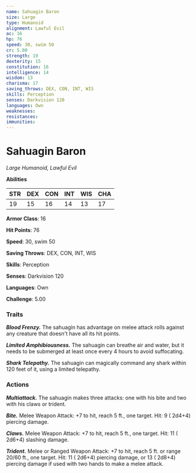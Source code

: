 ```yaml
---
name: Sahuagin Baron
size: Large
type: Humanoid
alignment: Lawful Evil
ac: 16
hp: 76
speed: 30, swim 50
cr: 5.00
strength: 19
dexterity: 15
constitution: 16
intelligence: 14
wisdom: 13
charisma: 17
saving_throws: DEX, CON, INT, WIS
skills: Perception
senses: Darkvision 120
languages: Own
weaknesses:
resistances:
immunities:
---
```


# Sahuagin Baron

*Large Humanoid, Lawful Evil*

**Abilities**

| STR | DEX | CON | INT | WIS | CHA |
| --- | --- | --- | --- | --- | --- |
| 19 | 15 | 16 | 14 | 13 | 17 |

**Armor Class**: 16

**Hit Points**: 76

**Speed**: 30, swim 50

**Saving Throws**: DEX, CON, INT, WIS

**Skills**: Perception

**Senses**: Darkvision 120

**Languages**: Own

**Challenge**: 5.00


### Traits
***Blood Frenzy.*** The sahuagin has advantage on melee attack rolls against any creature that doesn't have all its hit points.

***Limited Amphibiousness.*** The sahuagin can breathe air and water, but it needs to be submerged at least once every 4 hours to avoid suffocating.

***Shark Telepathy.*** The sahuagin can magically command any shark within 120 feet of it, using a limited telepathy.


### Actions
***Multiattack.*** The sahuagin makes three attacks: one with his bite and two with his claws or trident.

***Bite.*** Melee Weapon Attack:  +7 to hit, reach 5 ft., one target. Hit: 9 ( 2d4+4) piercing damage.

***Claws.*** Melee Weapon Attack:  +7 to hit, reach 5 ft., one target. Hit: 11 ( 2d6+4) slashing damage.

***Trident.*** Melee or Ranged Weapon Attack:  +7 to hit, reach 5 ft. or range 20/60 ft., one target. Hit: 11 ( 2d6+4) piercing damage, or 13 ( 2d8+4) piercing damage if used with two hands to make a melee attack.

